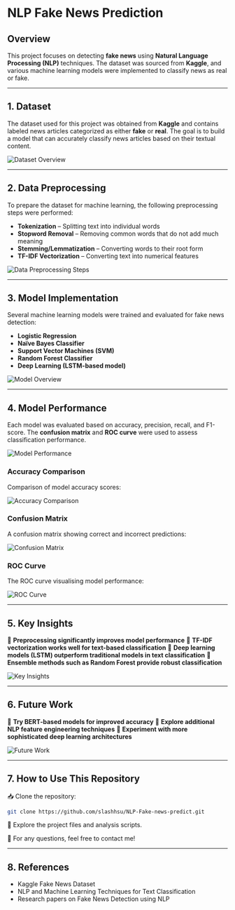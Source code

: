# NLP Fake News Prediction

## Overview
This project focuses on detecting **fake news** using **Natural Language Processing (NLP)** techniques. The dataset was sourced from **Kaggle**, and various machine learning models were implemented to classify news as real or fake.

---

## 1. Dataset
The dataset used for this project was obtained from **Kaggle** and contains labeled news articles categorized as either **fake** or **real**. The goal is to build a model that can accurately classify news articles based on their textual content.

![Dataset Overview](https://github.com/slashhsu/NLP-Fake-news-predict/assets/137000188/967edcc3-01d4-4173-9fab-8b79903d5484)

---

## 2. Data Preprocessing
To prepare the dataset for machine learning, the following preprocessing steps were performed:
- **Tokenization** – Splitting text into individual words
- **Stopword Removal** – Removing common words that do not add much meaning
- **Stemming/Lemmatization** – Converting words to their root form
- **TF-IDF Vectorization** – Converting text into numerical features

![Data Preprocessing Steps](https://github.com/slashhsu/NLP-Fake-news-predict/assets/137000188/42c12f25-1009-4688-a5eb-ab2f82e8ac2c)

---

## 3. Model Implementation
Several machine learning models were trained and evaluated for fake news detection:

- **Logistic Regression**
- **Naïve Bayes Classifier**
- **Support Vector Machines (SVM)**
- **Random Forest Classifier**
- **Deep Learning (LSTM-based model)**

![Model Overview](https://github.com/slashhsu/NLP-Fake-news-predict/assets/137000188/308dcdc8-123a-4800-9607-c27adec696d2)

---

## 4. Model Performance
Each model was evaluated based on accuracy, precision, recall, and F1-score. The **confusion matrix** and **ROC curve** were used to assess classification performance.

![Model Performance](https://github.com/slashhsu/NLP-Fake-news-predict/assets/137000188/f636d822-787f-4eff-9b0d-10c36250e37f)

### **Accuracy Comparison**
Comparison of model accuracy scores:

![Accuracy Comparison](https://github.com/slashhsu/NLP-Fake-news-predict/assets/137000188/73a4ba69-f8c9-457e-8eab-090868548b63)

### **Confusion Matrix**
A confusion matrix showing correct and incorrect predictions:

![Confusion Matrix](https://github.com/slashhsu/NLP-Fake-news-predict/assets/137000188/ed777409-bbc6-4e04-a373-5d3a92a0efe2)

### **ROC Curve**
The ROC curve visualising model performance:

![ROC Curve](https://github.com/slashhsu/NLP-Fake-news-predict/assets/137000188/e346d618-948e-4f6f-9bc4-e37142704f04)

---

## 5. Key Insights
📌 **Preprocessing significantly improves model performance**
📌 **TF-IDF vectorization works well for text-based classification**
📌 **Deep learning models (LSTM) outperform traditional models in text classification**
📌 **Ensemble methods such as Random Forest provide robust classification**

![Key Insights](https://github.com/slashhsu/NLP-Fake-news-predict/assets/137000188/332a6b8e-aed1-4025-88ff-0e96bdf2c85f)

---

## 6. Future Work
🔹 **Try BERT-based models for improved accuracy**
🔹 **Explore additional NLP feature engineering techniques**
🔹 **Experiment with more sophisticated deep learning architectures**

![Future Work](https://github.com/slashhsu/NLP-Fake-news-predict/assets/137000188/a755ec1f-797f-4f17-a9dc-58a81d91e789)

---

## 7. How to Use This Repository
📥 Clone the repository:
```bash
git clone https://github.com/slashhsu/NLP-Fake-news-predict.git
```
📂 Explore the project files and analysis scripts.

📧 For any questions, feel free to contact me!

---

## 8. References
- Kaggle Fake News Dataset
- NLP and Machine Learning Techniques for Text Classification
- Research papers on Fake News Detection using NLP









